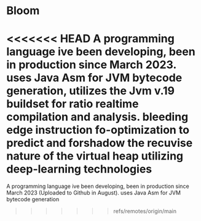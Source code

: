 # Bloom
<<<<<<< HEAD
A programming language ive been developing, been in production since March 2023. uses Java Asm for JVM bytecode generation, utilizes the Jvm v.19 buildset for ratio realtime compilation and analysis. bleeding edge instruction fo-optimization to predict and forshadow the recuvise nature of the virtual heap utilizing deep-learning technologies
=======
A programming language ive been developing, been in production since March 2023 (Uploaded to Github in August). uses Java Asm for JVM bytecode generation
>>>>>>> refs/remotes/origin/main
